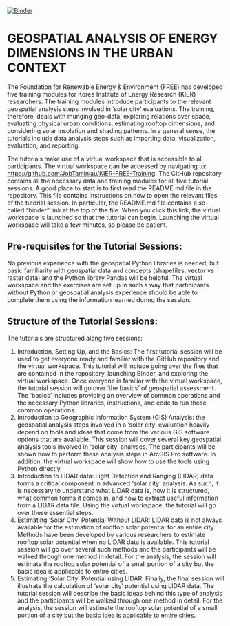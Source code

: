 [![Binder](https://mybinder.org/badge_logo.svg)](https://mybinder.org/v2/gh/JobTaminiau/KIER-FREE-Training/master)

# GEOSPATIAL ANALYSIS OF ENERGY DIMENSIONS IN THE URBAN CONTEXT
The Foundation for Renewable Energy & Environment (FREE) has developed five training modules for Korea Institute of Energy Research (KIER) researchers. The training modules introduce participants to the relevant geospatial analysis steps involved in ‘solar city’ evaluations. The training, therefore, deals with munging geo-data, exploring relations over space, evaluating physical urban conditions, estimating rooftop dimensions, and considering solar insolation and shading patterns. In a general sense, the tutorials include data analysis steps such as importing data, visualization, evaluation, and reporting.

The tutorials make use of a virtual workspace that is accessible to all participants. The virtual workspace can be accessed by navigating to: https://github.com/JobTaminiau/KIER-FREE-Training. The GitHub repository contains all the necessary data and training modules for all five tutorial sessions. A good place to start is to first read the README.md file in the repository. This file contains instructions on how to open the relevant files of the tutorial session. In particular, the README.md file contains a so-called “binder” link at the top of the file. When you click this link, the virtual workspace is launched so that the tutorial can begin. Launching the virtual workspace will take a few minutes, so please be patient.

## Pre-requisites for the Tutorial Sessions:
No previous experience with the geospatial Python libraries is needed, but basic familiarity with geospatial data and concepts (shapefiles, vector vs raster data) and the Python library Pandas will be helpful. The virtual workspace and the exercises are set up in such a way that participants without Python or geospatial analysis experience should be able to complete them using the information learned during the session.

## Structure of the Tutorial Sessions:
The tutorials are structured along five sessions:
1.	Introduction, Setting Up, and the Basics: The first tutorial session will be used to get everyone ready and familiar with the GitHub repository and the virtual workspace. This tutorial will include going over the files that are contained in the repository, launching Binder, and exploring the virtual workspace. Once everyone is familiar with the virtual workspace, the tutorial session will go over ‘the basics’ of geospatial assessment. The ‘basics’ includes providing an overview of common operations and the necessary Python libraries, instructions, and code to run these common operations.
2.	Introduction to Geographic Information System (GIS) Analysis: the geospatial analysis steps involved in a ‘solar city’ evaluation heavily depend on tools and ideas that come from the various GIS software options that are available. This session will cover several key geospatial analysis tools involved in ‘solar city’ analyses. The participants will be shown how to perform these analysis steps in ArcGIS Pro software. In addition, the virtual workspace will show how to use the tools using Python directly.
3.	Introduction to LIDAR data: Light Detection and Ranging (LIDAR) data forms a critical component in advanced ‘solar city’ analysis. As such, it is necessary to understand what LIDAR data is, how it is structured, what common forms it comes in, and how to extract useful information from a LIDAR data file. Using the virtual workspace, the tutorial will go over these essential steps. 
4.	Estimating ‘Solar City’ Potential Without LIDAR: LIDAR data is not always available for the estimation of rooftop solar potential for an entire city. Methods have been developed by various researchers to estimate rooftop solar potential when no LIDAR data is available. This tutorial session will go over several such methods and the participants will be walked through one method in detail. For the analysis, the session will estimate the rooftop solar potential of a small portion of a city but the basic idea is applicable to entire cities.
5.	Estimating ‘Solar City’ Potential using LIDAR: Finally, the final session will illustrate the calculation of ‘solar city’ potential using LIDAR data. The tutorial session will describe the basic ideas behind this type of analysis and the participants will be walked through one method in detail. For the analysis, the session will estimate the rooftop solar potential of a small portion of a city but the basic idea is applicable to entire cities.
